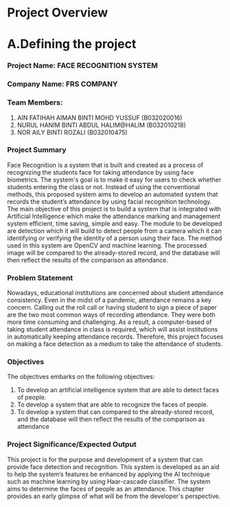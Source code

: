 # Project Overview

# A.Defining the project

### **Project Name: FACE RECOGNITION SYSTEM**

### **Company Name: FRS COMPANY**

### **Team Members:**

1. AIN FATIHAH AIMAN BINTI MOHD YUSSUF (B032020016)
2. NURUL HANIM BINTI ABDUL HALIM@HALIM (B032010218)
3. NOR AILY BINTI ROZALI (B032010475)

### **Project Summary**

Face Recognition is a system that is built and created as a process of recognizing the students face for taking attendance by using face biometrics. The system's goal is to make it easy for users to check whether students entering the class or not.  Instead of using the conventional methods, this proposed system aims to develop an automated system that records the student’s attendance by using facial recognition technology. The main objective of this project is to build a system that is integrated with Artificial Intelligence which make the attendance marking and management system efficient, time saving, simple and easy. The module to be developed are detection which it will build to detect people from a camera which it can identifying or verifying the identity of a person using their face. The method used in this system are OpenCV and machine learning. The processed image will be compared to the already-stored record, and the database will then reflect the results of the comparison as attendance.


### **Problem Statement**

Nowadays, educational institutions are concerned about student attendance 
consistency. Even in the midst of a pandemic, attendance remains a key concern. 
Calling out the roll call or having student to sign a piece of paper are the two most 
common ways of recording attendance. They were both more time consuming and 
challenging. As a result, a computer-based of taking student attendance in class
is required, which will assist institutions in automatically keeping attendance records.
Therefore, this project focuses on making a face detection as a medium to take the 
attendance of students.

### **Objectives**

The objectives embarks on the following objectives:
  1. To develop an artificial intelligence system that are able to detect faces of people.
  2. To develop a system that are able to recognize the faces of people.
  3. To develop a system that can compared to the already-stored record, and the database will then reflect the results of the comparison as attendance

### **Project Significance/Expected Output**
This project is for the purpose and development of a system that can provide 
face detection and recognition. This system is developed as an aid 
to help the system’s features be enhanced by applying the AI technique such as 
machine learning by using Haar-cascade classifier. The system aims to determine the 
faces of people as an attendance. This chapter provides an early glimpse of what 
will be from the developer's perspective. 


